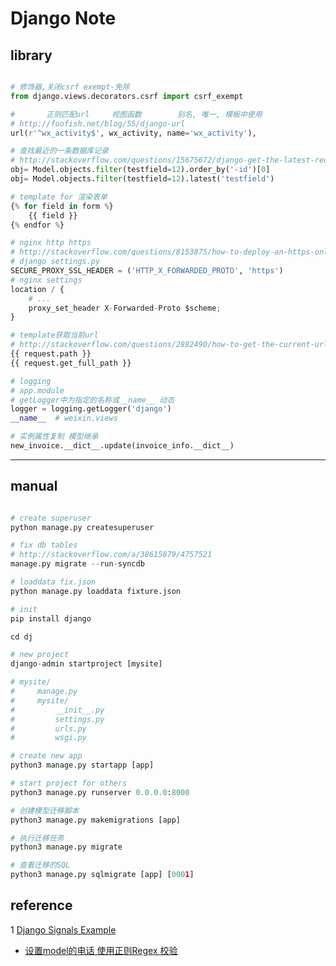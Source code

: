 Django Note
===========

library
-------

``` python

# 修饰器,关闭csrf exempt-免除
from django.views.decorators.csrf import csrf_exempt

#       正则匹配url     视图函数        别名, 唯一, 模板中使用
# http://foofish.net/blog/55/django-url
url(r'^wx_activity$', wx_activity, name='wx_activity'),

# 查找最近的一条数据库记录
# http://stackoverflow.com/questions/15675672/django-get-the-latest-record-with-filter
obj= Model.objects.filter(testfield=12).order_by('-id')[0]
obj= Model.objects.filter(testfield=12).latest('testfield')

# template for 渲染表单
{% for field in form %}
    {{ field }}
{% endfor %}

# nginx http https
# http://stackoverflow.com/questions/8153875/how-to-deploy-an-https-only-site-with-django-nginx
# django settings.py
SECURE_PROXY_SSL_HEADER = ('HTTP_X_FORWARDED_PROTO', 'https')
# nginx settings
location / {
    # ... 
    proxy_set_header X-Forwarded-Proto $scheme;
}

# template获取当前url
# http://stackoverflow.com/questions/2882490/how-to-get-the-current-url-within-a-django-template
{{ request.path }}
{{ request.get_full_path }}

# logging
# app.module
# getLogger中为指定的名称或__name__ 动态
logger = logging.getLogger('django')
__name__  # weixin.views

# 实例属性复制 模型继承
new_invoice.__dict__.update(invoice_info.__dict__)


```

---

manual
------

``` python

# create superuser
python manage.py createsuperuser

# fix db tables
# http://stackoverflow.com/a/38615879/4757521
manage.py migrate --run-syncdb

# loaddata fix.json
python manage.py loaddata fixture.json

# init
pip install django

cd dj

# new project
django-admin startproject [mysite]

# mysite/
#     manage.py
#     mysite/
#         __init__.py
#         settings.py
#         urls.py
#         wsgi.py

# create new app
python3 manage.py startapp [app]

# start project for others
python3 manage.py runserver 0.0.0.0:8000

# 创建模型迁移脚本
python3 manage.py makemigrations [app]

# 执行迁移任务
python3 manage.py migrate

# 查看迁移的SQL
python3 manage.py sqlmigrate [app] [0001]

```

reference
---------

1 [Django Signals Example](http://www.koopman.me/2015/01/django-signals-example/)
- [设置model的电话 使用正则Regex 校验](http://stackoverflow.com/questions/19130942/whats-the-best-way-to-store-phone-number-in-django-models)
